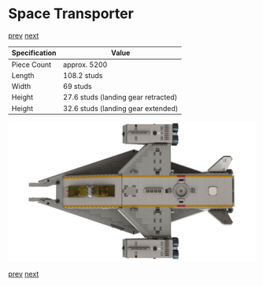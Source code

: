 # Space Transporter

[prev](../README.md) [next](01-landing-pad.md)

| Specification | Value |
|---------------|-------|
| Piece Count | approx. 5200 |
| Length | 108.2 studs |
| Width | 69 studs |
| Height | 27.6 studs (landing gear retracted) |
| Height | 32.6 studs (landing gear extended) |


![](space-transporter-top.png)

[prev](../README.md) [next](01-landing-pad.md)